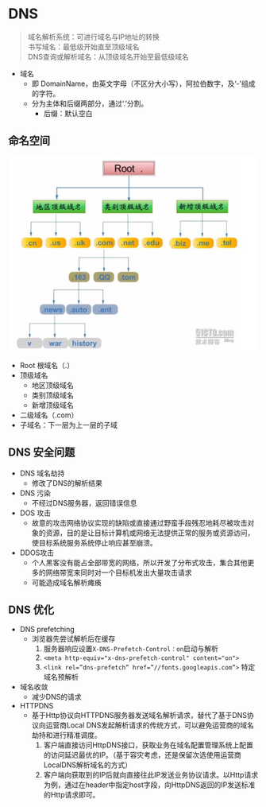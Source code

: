 # DNS
> 域名解析系统：可进行域名与IP地址的转换  
书写域名：最低级开始直至顶级域名  
DNS查询或解析域名：从顶级域名开始至最低级域名

- 域名
  - 即 DomainName，由英文字母（不区分大小写），阿拉伯数字，及‘-’组成的字符。
  - 分为主体和后缀两部分，通过‘.’分割。
    - 后缀：默认空白

## 命名空间
![](../assets/namespace.jpg)

- Root 根域名（.）
- 顶级域名
  - 地区顶级域名
  - 类别顶级域名
  - 新增顶级域名
- 二级域名（.com）
- 子域名：下一层为上一层的子域


## DNS 安全问题
- DNS 域名劫持
  - 修改了DNS的解析结果
- DNS 污染
  - 不经过DNS服务器，返回错误信息
- DOS 攻击
  - 故意的攻击网络协议实现的缺陷或直接通过野蛮手段残忍地耗尽被攻击对象的资源，目的是让目标计算机或网络无法提供正常的服务或资源访问，使目标系统服务系统停止响应甚至崩溃。
- DDOS攻击
  - 个人黑客没有能占全部带宽的网络，所以开发了分布式攻击，集合其他更多的网络带宽来同时对一个目标机发出大量攻击请求
  - 可能造成域名解析瘫痪

## DNS 优化
- DNS prefetching
  - 浏览器先尝试解析后在缓存
    1. 服务器响应设置`X-DNS-Prefetch-Control：on`启动与解析
    2. `<meta http-equiv="x-dns-prefetch-control" content="on">`
    3. `<link rel=”dns-prefetch” href=”//fonts.googleapis.com”>` 特定域名预解析
- 域名收敛
  - 减少DNS的请求
- HTTPDNS
  - 基于Http协议向HTTPDNS服务器发送域名解析请求，替代了基于DNS协议向运营商Local DNS发起解析请求的传统方式，可以避免运营商的域名劫持和进行精准调度。
    1. 客户端直接访问HttpDNS接口，获取业务在域名配置管理系统上配置的访问延迟最优的IP。（基于容灾考虑，还是保留次选使用运营商LocalDNS解析域名的方式）
    2. 客户端向获取到的IP后就向直接往此IP发送业务协议请求。以Http请求为例，通过在header中指定host字段，向HttpDNS返回的IP发送标准的Http请求即可。

